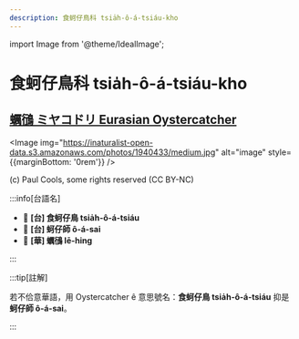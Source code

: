 ```yaml
---
description: 食蚵仔鳥科 tsia̍h-ô-á-tsiáu-kho
---
```


import Image from '@theme/IdealImage';

# 食蚵仔鳥科 tsia̍h-ô-á-tsiáu-kho

## [蠣鴴 ミヤコドリ Eurasian Oystercatcher](https://ebird.org/species/euroys1)

<Image img="https://inaturalist-open-data.s3.amazonaws.com/photos/1940433/medium.jpg" alt="image" style={{marginBottom: '0rem'}} />

<p className="image-caption">
(c) Paul Cools, some rights reserved (CC BY-NC)
</p>

:::info[台語名]

- 🎯 **[台] 食蚵仔鳥 tsia̍h-ô-á-tsiáu**
- 🎯 **[台] 蚵仔師 ô-á-sai**
- 🎯 **[華] 蠣鴴 lē-hing**

:::

:::tip[註解]

若不佮意華語，用 Oystercatcher ê 意思號名：**食蚵仔鳥 tsia̍h-ô-á-tsiáu** 抑是**蚵仔師 ô-á-sai**。

:::
